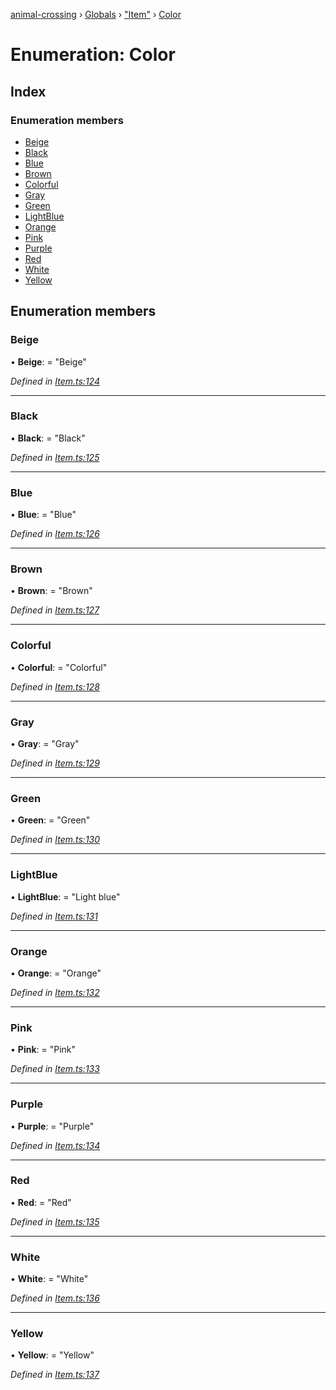 [animal-crossing](../README.md) › [Globals](../globals.md) › ["Item"](../modules/_item_.md) › [Color](_item_.color.md)

# Enumeration: Color

## Index

### Enumeration members

* [Beige](_item_.color.md#beige)
* [Black](_item_.color.md#black)
* [Blue](_item_.color.md#blue)
* [Brown](_item_.color.md#brown)
* [Colorful](_item_.color.md#colorful)
* [Gray](_item_.color.md#gray)
* [Green](_item_.color.md#green)
* [LightBlue](_item_.color.md#lightblue)
* [Orange](_item_.color.md#orange)
* [Pink](_item_.color.md#pink)
* [Purple](_item_.color.md#purple)
* [Red](_item_.color.md#red)
* [White](_item_.color.md#white)
* [Yellow](_item_.color.md#yellow)

## Enumeration members

###  Beige

• **Beige**: = "Beige"

*Defined in [Item.ts:124](https://github.com/Norviah/animal-crossing/blob/2672d28/module/types/Item.ts#L124)*

___

###  Black

• **Black**: = "Black"

*Defined in [Item.ts:125](https://github.com/Norviah/animal-crossing/blob/2672d28/module/types/Item.ts#L125)*

___

###  Blue

• **Blue**: = "Blue"

*Defined in [Item.ts:126](https://github.com/Norviah/animal-crossing/blob/2672d28/module/types/Item.ts#L126)*

___

###  Brown

• **Brown**: = "Brown"

*Defined in [Item.ts:127](https://github.com/Norviah/animal-crossing/blob/2672d28/module/types/Item.ts#L127)*

___

###  Colorful

• **Colorful**: = "Colorful"

*Defined in [Item.ts:128](https://github.com/Norviah/animal-crossing/blob/2672d28/module/types/Item.ts#L128)*

___

###  Gray

• **Gray**: = "Gray"

*Defined in [Item.ts:129](https://github.com/Norviah/animal-crossing/blob/2672d28/module/types/Item.ts#L129)*

___

###  Green

• **Green**: = "Green"

*Defined in [Item.ts:130](https://github.com/Norviah/animal-crossing/blob/2672d28/module/types/Item.ts#L130)*

___

###  LightBlue

• **LightBlue**: = "Light blue"

*Defined in [Item.ts:131](https://github.com/Norviah/animal-crossing/blob/2672d28/module/types/Item.ts#L131)*

___

###  Orange

• **Orange**: = "Orange"

*Defined in [Item.ts:132](https://github.com/Norviah/animal-crossing/blob/2672d28/module/types/Item.ts#L132)*

___

###  Pink

• **Pink**: = "Pink"

*Defined in [Item.ts:133](https://github.com/Norviah/animal-crossing/blob/2672d28/module/types/Item.ts#L133)*

___

###  Purple

• **Purple**: = "Purple"

*Defined in [Item.ts:134](https://github.com/Norviah/animal-crossing/blob/2672d28/module/types/Item.ts#L134)*

___

###  Red

• **Red**: = "Red"

*Defined in [Item.ts:135](https://github.com/Norviah/animal-crossing/blob/2672d28/module/types/Item.ts#L135)*

___

###  White

• **White**: = "White"

*Defined in [Item.ts:136](https://github.com/Norviah/animal-crossing/blob/2672d28/module/types/Item.ts#L136)*

___

###  Yellow

• **Yellow**: = "Yellow"

*Defined in [Item.ts:137](https://github.com/Norviah/animal-crossing/blob/2672d28/module/types/Item.ts#L137)*
